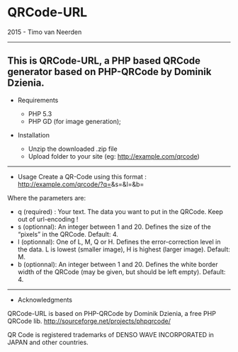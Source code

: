 # QRCode-URL 

2015 - Timo van Neerden

---
This is QRCode-URL, a PHP based QRCode generator based on PHP-QRCode by Dominik Dzienia.
---


- Requirements
  * PHP 5.3
  * PHP GD (for image generation);

- Installation
  * Unzip the downloaded .zip file
  * Upload folder to your site (eg: http://example.com/qrcode)
---


- Usage
Create a QR-Code using this format : http://example.com/qrcode/?q=<DataText>&s=<size>&l=<level>&b=<border-size>

Where the parameters are:
  * q (required) : Your text. The data you want to put in the QRCode. Keep out of url-encoding !
  * s (optionnal): An integer between 1 and 20. Defines the size of the “pixels” in the QRCode. Default: 4.
  * l (optionnal): One of L, M, Q or H. Defines the error-correction level in the data. L is lowest (smaller image), H is highest (larger image). Default: M.
  * b (optionnal): An integer between 1 and 20. Defines the white border width of the QRCode (may be given, but should be left empty). Default: 4.
---


- Acknowledgments

QRCode-URL is based on PHP-QRCode by Dominik Dzienia, a free PHP QRCode lib.
http://sourceforge.net/projects/phpqrcode/

QR Code is registered trademarks of DENSO WAVE INCORPORATED in JAPAN and other
countries.
